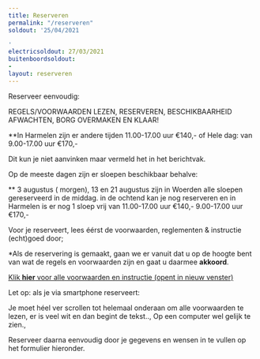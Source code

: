 ```yaml
---
title: Reserveren
permalink: "/reserveren"
soldout: '25/04/2021

'
electricsoldout: 27/03/2021
buitenboordsoldout:
- 
layout: reserveren
---
```



Reserveer eenvoudig:

REGELS/VOORWAARDEN LEZEN, RESERVEREN, BESCHIKBAARHEID AFWACHTEN, BORG OVERMAKEN EN KLAAR! 

**In Harmelen zijn er andere tijden 
11.00-17.00 uur €140,-
 of 
Hele dag: van 9.00-17.00 uur €170,-

Dit kun je niet aanvinken maar vermeld het in het berichtvak.

Op de meeste dagen zijn er sloepen beschikbaar behalve: 



** 3 augustus ( morgen), 13 en 21 augustus zijn in Woerden alle sloepen gereserveerd in de middag.
in de ochtend kan je nog reserveren en in Harmelen is er nog 1 sloep vrij van 11.00-17.00 uur €140,- 
9.00-17.00 uur €170,- 

Voor je reserveert, lees éérst de voorwaarden, reglementen & instructie (echt)goed door;

*Als de reservering is gemaakt, gaan we er vanuit dat u op de hoogte bent van wat de regels en voorwaarden zijn en gaat u daarmee **akkoord**.

[Klik **hier** voor alle voorwaarden en instructie (opent in nieuw venster)](http://descheepsjongens.nl/voorwaarden)

Let op: als je via smartphone reserveert: 

Je moet héel ver scrollen tot helemaal onderaan om alle voorwaarden te lezen, er is veel wit en dan begint de tekst.., Op een computer wel gelijk te zien., 

Reserveer daarna eenvoudig door je gegevens en wensen in te vullen op het formulier hieronder.
